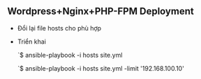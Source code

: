## Wordpress+Nginx+PHP-FPM Deployment

- Đổi lại file hosts cho phù hợp
- Triển khai

    `$ ansible-playbook -i hosts site.yml

    `$ ansible-playbook -i hosts site.yml -limit '192.168.100.10'


